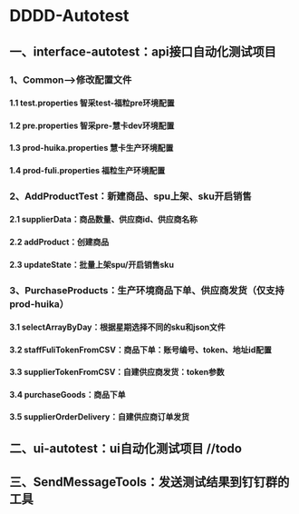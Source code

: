 # DDDD-Autotest

## 一、interface-autotest：api接口自动化测试项目

### 1、Common-->修改配置文件
#### 1.1 test.properties 智采test-福粒pre环境配置
#### 1.2 pre.properties 智采pre-慧卡dev环境配置
#### 1.3 prod-huika.properties 慧卡生产环境配置
#### 1.4 prod-fuli.properties 福粒生产环境配置

### 2、AddProductTest：新建商品、spu上架、sku开启销售
#### 2.1 supplierData：商品数量、供应商id、供应商名称
#### 2.2 addProduct：创建商品
#### 2.3 updateState：批量上架spu/开启销售sku

### 3、PurchaseProducts：生产环境商品下单、供应商发货（仅支持prod-huika）
#### 3.1 selectArrayByDay：根据星期选择不同的sku和json文件
#### 3.2 staffFuliTokenFromCSV：商品下单：账号编号、token、地址id配置
#### 3.3 supplierTokenFromCSV：自建供应商发货：token参数
#### 3.4 purchaseGoods：商品下单
#### 3.5 supplierOrderDelivery：自建供应商订单发货

## 二、ui-autotest：ui自动化测试项目   //todo
## 三、SendMessageTools：发送测试结果到钉钉群的工具
